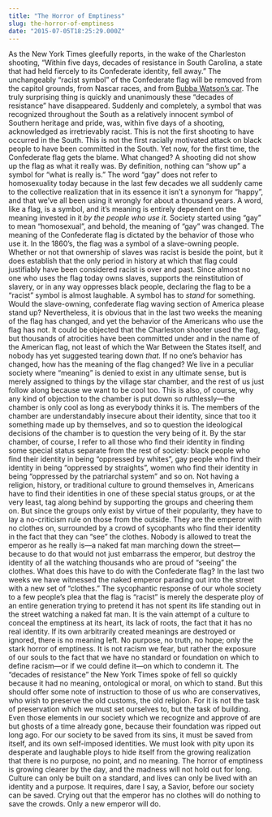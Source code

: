 ```yaml
---
title: "The Horror of Emptiness"
slug: the-horror-of-emptiness
date: "2015-07-05T18:25:29.000Z"
---
```


As the New York Times gleefully reports, in the wake of the Charleston shooting, “Within five days, decades of resistance in South Carolina, a state that had held fiercely to its Confederate identity, fell away.” The unchangeably “racist symbol” of the Confederate flag will be removed from the capitol grounds, from Nascar races, and from [Bubba Watson’s car](http://www.foxnews.com/leisure/2015/07/03/bubba-watson-removing-confederate-flag-from-his-generall-lee/). The truly surprising thing is quickly and unanimously these “decades of resistance” have disappeared. Suddenly and completely, a symbol that was recognized throughout the South as a relatively innocent symbol of Southern heritage and pride, was, within five days of a shooting, acknowledged as irretrievably racist. This is not the first shooting to have occurred in the South. This is not the first racially motivated attack on black people to have been committed in the South. Yet now, for the first time, the Confederate flag gets the blame. What changed? A shooting did not show up the flag as what it really was. By definition, nothing can “show up” a symbol for “what is really is.” The word “gay” does not refer to homosexuality today because in the last few decades we all suddenly came to the collective realization that in its essence it isn’t a synonym for “happy”, and that we’ve all been using it wrongly for about a thousand years. A word, like a flag, is a symbol, and it’s meaning is entirely dependent on the meaning invested in it _by the people who use it._ Society started using “gay” to mean “homosexual”, and behold, the meaning of “gay” was changed. The meaning of the Confederate flag is dictated by the behavior of those who use it. In the 1860’s, the flag was a symbol of a slave-owning people. Whether or not that ownership of slaves was racist is beside the point, but it does establish that the only period in history at which that flag could justifiably have been considered racist is over and past. Since almost no one who uses the flag today owns slaves, supports the reinstitution of slavery, or in any way oppresses black people, declaring the flag to be a “racist” symbol is almost laughable. A symbol has to _stand_ for something. Would the slave-owning, confederate flag waving section of America please stand up? Nevertheless, it is obvious that in the last two weeks the meaning of the flag has changed, and yet the behavior of the Americans who use the flag has not. It could be objected that the Charleston shooter used the flag, but thousands of atrocities have been committed under and in the name of the American flag, not least of which the War Between the States itself, and nobody has yet suggested tearing down _that._ If no one’s behavior has changed, how has the meaning of the flag changed? We live in a peculiar society where “meaning” is denied to exist in any ultimate sense, but is merely assigned to things by the village star chamber, and the rest of us just follow along because we want to be cool too. This is also, of course, why any kind of objection to the chamber is put down so ruthlessly—the chamber is only cool as long as everybody thinks it is. The members of the chamber are understandably insecure about their identity, since that too it something made up by themselves, and so to question the ideological decisions of the chamber is to question the very being of it. By the star chamber, of course, I refer to all those who find their identity in finding some special status separate from the rest of society: black people who find their identity in being “oppressed by whites”, gay people who find their identity in being “oppressed by straights”, women who find their identity in being “oppressed by the patriarchal system” and so on. Not having a religion, history, or traditional culture to ground themselves in, Americans have to find their identities in one of these special status groups, or at the very least, tag along behind by supporting the groups and cheering them on. But since the groups only exist by virtue of their popularity, they have to lay a no-criticism rule on those from the outside. They are the emperor with no clothes on, surrounded by a crowd of sycophants who find their identity in the fact that they can “see” the clothes. Nobody is allowed to treat the emperor as he really is—a naked fat man marching down the street—because to do that would not just embarrass the emperor, but destroy the identity of all the watching thousands who are proud of “seeing” the clothes. What does this have to do with the Confederate flag? In the last two weeks we have witnessed the naked emperor parading out into the street with a new set of “clothes.” The sycophantic response of our whole society to a few people’s plea that the flag is “racist” is merely the desperate ploy of an entire generation trying to pretend it has not spent its life standing out in the street watching a naked fat man. It is the vain attempt of a culture to conceal the emptiness at its heart, its lack of roots, the fact that it has no real identity. If its own arbitrarily created meanings are destroyed or ignored, there is no meaning left. No purpose, no truth, no hope; only the stark horror of emptiness. It is not racism we fear, but rather the exposure of our souls to the fact that we have no standard or foundation on which to define racism—or if we could define it—on which to condemn it. The “decades of resistance” the New York Times spoke of fell so quickly because it had no meaning, ontological or moral, on which to stand. But this should offer some note of instruction to those of us who are conservatives, who wish to preserve the old customs, the old religion. For it is not the task of preservation which we must set ourselves to, but the task of building. Even those elements in our society which we recognize and approve of are but ghosts of a time already gone, because their foundation was ripped out long ago. For our society to be saved from its sins, it must be saved from itself, and its own self-imposed identities. We must look with pity upon its desperate and laughable ploys to hide itself from the growing realization that there is no purpose, no point, and no meaning. The horror of emptiness is growing clearer by the day, and the madness will not hold out for long. Culture can only be built on a standard, and lives can only be lived with an identity and a purpose. It requires, dare I say, a Savior, before our society can be saved. Crying out that the emperor has no clothes will do nothing to save the crowds. Only a new emperor will do.

